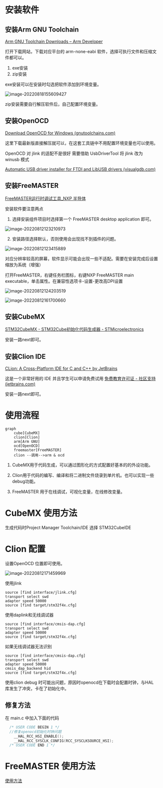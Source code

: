# 安装软件

## 安装Arm GNU Toolchain

[Arm GNU Toolchain Downloads – Arm Developer](https://developer.arm.com/downloads/-/arm-gnu-toolchain-downloads)

打开下载网站，下载对应平台的 arm-none-eabi 软件，选择可执行文件和压缩文件都可以。

1. exe安装
2. zip安装

exe安装可以在安装时勾选把软件添加到环境变量。

![image-20220818155609427](assets/image-20220818155609427.png)

zip安装需要自行解压软件后，自己配置环境变量。

## 安装OpenOCD

[Download OpenOCD for Windows (gnutoolchains.com)](https://gnutoolchains.com/arm-eabi/openocd/)

这里下载最新版直接解压就可以，在这套工具链中不用配置环境变量也可以使用。

OpenOCD 对 jlink 的适配不是很好 需要借助 UsbDriverTool 将 jlink 改为 winusb 模式

[Automatic USB driver installer for FTDI and LibUSB drivers (visualgdb.com)](https://visualgdb.com/UsbDriverTool/)


## 安装FreeMASTER

[FreeMASTER运行时调试工具_NXP 半导体](https://www.nxp.com.cn/design/software/development-software/freemaster-run-time-debugging-tool:FREEMASTER)

安装软件要注意两点

1. 选择安装组件项目时选择第一个 FreeMASTER desktop application 即可。

![image-20220812123210973](assets/image-20220812123210973.png)

2. 安装路径选择默认，否则使用会出现找不到插件的问题。

![image-20220812123415889](assets/image-20220812123415889.png)

对应分辨率较高的屏幕，软件显示可能会出现一些不适配。需要在安装完成后设置缩放为系统（增强）

打开FreeMASTER，右键任务栏图标，右键NXP FreeMASTER main executable，单击属性。在兼容性选项卡-设置-更改高DPI设置

![image-20220812124203519](assets/image-20220812124203519.png)

![image-20220812161700660](assets/image-20220812161700660.png)

## 安装CubeMX

[STM32CubeMX - STM32Cube初始化代码生成器 - STMicroelectronics](https://www.st.com/zh/development-tools/stm32cubemx.html)

安装一路next即可。

## 安装Clion IDE

[CLion: A Cross-Platform IDE for C and C++ by JetBrains](https://www.jetbrains.com/clion/)

这是一个非常好用的 IDE 并且学生可以申请免费试用 [免费教育许可证 - 社区支持 (jetbrains.com)](https://www.jetbrains.com/zh-cn/community/education/#students)

安装一路next即可。

# 使用流程

```mermaid
graph 
    cube[CubeMX]
    clion[Clion]
    arm[Arm GNU]
    ocd[OpenOCD]
    freemaster[FreeMASTER]
    clion --调用-->arm & ocd

```

1. CubeMX用于代码生成，可以通过图形化的方式配置好基本的的外设功能。

2. Clion用于代码的编写、编译和将二进制文件烧录到单片机。也可以实现一些debug功能。

3. FreeMASTER 用于在线调试，可视化变量，在线修改变量。

# CubeMX 使用方法

生成代码时Project Manager  Toolchain/IDE 选择 STM32CubeIDE

# Clion 配置

设置OpenOCD 位置即可使用。

![image-20220812171459969](assets/image-20220812171459969.png)

使用jlink

```openocd
source [find interface/jlink.cfg]
transport select swd
adapter speed 50000
source [find target/stm32f4x.cfg]
```

使用daplink和无线调试器
```openocd
source [find interface/cmsis-dap.cfg]
transport select swd
adapter speed 50000
source [find target/stm32f4x.cfg]
```

如果无线调试器无法识别
```openocd
source [find interface/cmsis-dap.cfg]
transport select swd
adapter speed 50000
cmsis_dap_backend hid
source [find target/stm32f4x.cfg]
```

使用clion debug 时可能出问题，原因时openocd在下载时会配置时钟，与HAL 库发生了冲突，卡在了初始化中。

## 修复方法
在 main.c 中加入下面的代码

```c
  /* USER CODE BEGIN 1 */
  //修复openocd初始化时钟问题
    __HAL_RCC_HSI_ENABLE();
    __HAL_RCC_SYSCLK_CONFIG(RCC_SYSCLKSOURCE_HSI);
  /* USER CODE END 1 */
```



# FreeMASTER 使用方法

[使用方法](./FreeMASTER.md)